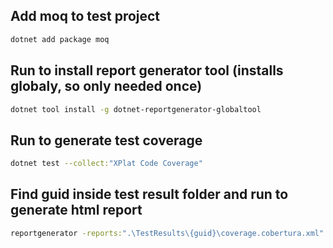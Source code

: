 ## Add moq to test project
```bash
dotnet add package moq
```
## Run to install report generator tool (installs globaly, so only needed once)
```bash
dotnet tool install -g dotnet-reportgenerator-globaltool
```

## Run to generate test coverage
```bash
dotnet test --collect:"XPlat Code Coverage"
```

## Find guid inside test result folder and run to generate html report
```bash
reportgenerator -reports:".\TestResults\{guid}\coverage.cobertura.xml" -targetdir:"coveragereport" -reporttypes:Html -classfilters:"+{serviceName}.Service.*;+{utilities}.API.Utilities.*"
```

